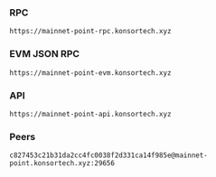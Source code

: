 ### RPC
```
https://mainnet-point-rpc.konsortech.xyz
```

### EVM JSON RPC
```
https://mainnet-point-evm.konsortech.xyz
```

### API
```
https://mainnet-point-api.konsortech.xyz
```

### Peers
```
c827453c21b31da2cc4fc0038f2d331ca14f985e@mainnet-point.konsortech.xyz:29656
```
